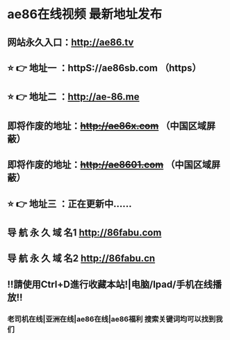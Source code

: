 # ae86在线视频 最新地址发布 
## 网站永久入口：http://ae86.tv         
## ⭐️ 👉 地址一 ：httpS://ae86sb.com  （https）
## ⭐️ 👉 地址二 ：http://ae-86.me     
##  即将作废的地址：~~http://ae86x.com~~ （中国区域屏蔽）
##  即将作废的地址：~~http://ae8601.com~~ （中国区域屏蔽）
## ⭐️ 👉 地址三 ：正在更新中......
## 导 航 永 久 域 名1   http://86fabu.com
## 导 航 永 久 域 名2   http://86fabu.cn   
## ‼️請使用Ctrl+D進行收藏本站!|电脑/Ipad/手机在线播放‼️
### 老司机在线|亚洲在线|ae86在线|ae86福利  搜索关键词均可以找到我们

